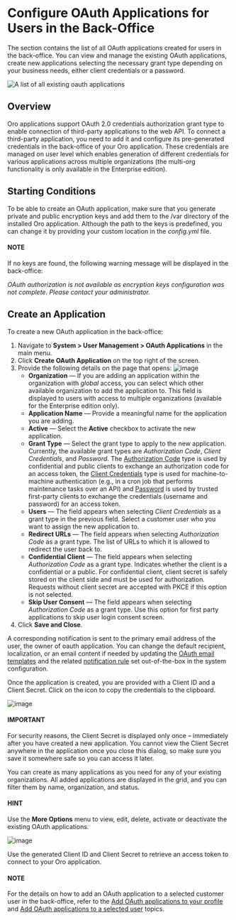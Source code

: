 <a id="oauth-applications"></a>

# Configure OAuth Applications for Users in the Back-Office

The section contains the list of all OAuth applications created for users in the back-office. You can view and manage the existing OAuth applications, create new applications selecting the necessary grant type depending on your business needs, either client credentials or a password.

![A list of all existing oauth applications](user/img/system/user_management/oauth/oauth_app_list.png)

## Overview

<!-- begin_oauth1 -->

Oro applications support OAuth 2.0 credentials authorization grant type to enable connection of third-party applications to the web API. To connect a third-party application, you need to add it and configure its pre-generated credentials in the back-office of your Oro application. These credentials are managed on user level which enables generation of different credentials for various applications across multiple organizations (the multi-org functionality is only available in the Enterprise edition).

## Starting Conditions

To be able to create an OAuth application, make sure that you generate private and public encryption keys and add them to the /var directory of the installed Oro application. Although the path to the keys is predefined, you can change it by providing your custom location in the *config.yml* file.

#### NOTE
If no keys are found, the following warning message will be displayed in the back-office:

*OAuth authorization is not available as encryption keys configuration was not complete. Please contact your administrator.*

<!-- Install OAuth extension from Oro Extensions Store <link> (3.1). -->
<!-- finish_oauth1 -->

## Create an Application

To create a new OAuth application in the back-office:

1. Navigate to **System > User Management > OAuth Applications** in the main menu.
2. Click **Create OAuth Application** on the top right of the screen.
3. Provide the following details on the page that opens:
   ![image](user/img/system/user_management/oauth/oauth_app_create.png)
   * **Organization** — If you are adding an application within the organization with *global* access, you can select which other available organization to add the application to. This field is displayed to users with access to multiple organizations (available for the Enterprise edition only).
   * **Application Name** — Provide a meaningful name for the application you are adding.
   * **Active** — Select the **Active** checkbox to activate the new application.
   * **Grant Type** — Select the grant type to apply to the new application. Currently, the available grant types are *Authorization Code*, *Client Credentials*, and *Password*. The <a href="https://oauth.net/2/grant-types/authorization-code/" target="_blank">Authorization Code</a> type is used by confidential and public clients to exchange an authorization code for an access token, the <a href="https://oauth.net/2/grant-types/client-credentials/" target="_blank">Client Credentials</a> type is used for machine-to-machine authentication (e.g., in a cron job that performs maintenance tasks over an API) and <a href="https://oauth.net/2/grant-types/password/" target="_blank">Password</a> is used by trusted first-party clients to exchange the credentials (username and password) for an access token.
   * **Users** — The field appears when selecting *Client Credentials* as a grant type in the previous field. Select a customer user who you want to assign the new application to.
   * **Redirect URLs** — The field appears when selecting *Authorization Code* as a grant type. The list of URLs to which it is allowed to redirect the user back to.
   * **Confidential Client** — The field appears when selecting *Authorization Code* as a grant type. Indicates whether the client is a confidential or a public. For confidential client, client secret is safely stored on the client side and must be used for authorization. Requests without client secret are accepted with PKCE if this option is not selected.
   * **Skip User Consent** — The field appears when selecting *Authorization Code* as a grant type. Use this option for first party applications to skip user login consent screen.
4. Click **Save and Close**.

A corresponding notification is sent to the primary email address of the user, the owner of oauth application. You can change the default recipient, localization, or an email content if needed by updating the [OAuth email templates](../emails/email-templates.md#user-guide-using-emails-create-template) and the related [notification rule](../emails/notification-rules.md#user-guide-using-emails-notifications) set out-of-the-box in the system configuration.

Once the application is created, you are provided with a Client ID and a Client Secret. Click on the <i class="fa fa-copy" aria-hidden="true"></i> icon to copy the credentials to the clipboard.

![image](user/img/getting_started/user_menu/oauth/oauth_credentials1.png)

#### IMPORTANT
For security reasons, the Client Secret is displayed only once – immediately after you have created a new application. You cannot view the Client Secret anywhere in the application once you close this dialog, so make sure you save it somewhere safe so you can access it later.

You can create as many applications as you need for any of your existing organizations. All added applications are displayed in the grid, and you can filter them by name, organization, and status.

#### HINT
Use the <i class="fa fa-ellipsis-h fa-lg" aria-hidden="true"></i> **More Options** menu to view, edit, delete, activate or deactivate the existing OAuth applications.

![image](user/img/system/user_management/oauth/oauth_app_actions.png)

Use the generated Client ID and Client Secret to retrieve an access token to connect to your Oro application.

<!-- finish_oauth2 -->

#### NOTE
For the details on how to add an OAuth application to a selected customer user in the back-office, refer to the [Add OAuth applications to your profile](../../getting-started/user-menu/oauth.md#user-guide-my-profile-oauth) and [Add OAuth applications to a selected user](users/manage.md#user-guide-add-oauth-to-user) topics.

<!-- fa-bars = fa-navicon -->
<!-- Ic Tiles is used as Set As Default in saved views, and as tiles in display layout options -->
<!-- IcPencil refers to Rename in Commerce and Inline Editing in CRM -->
<!-- Check mark in the square. -->
<!-- SortDesc is also used as drop-down arrow -->
<!-- A -->
<!-- B -->
<!-- C -->
<!-- D -->
<!-- E -->
<!-- F -->
<!-- G -->
<!-- H -->
<!-- I -->
<!-- L -->
<!-- M -->
<!-- P -->
<!-- R -->
<!-- S -->
<!-- T -->
<!-- U -->
<!-- Z -->
